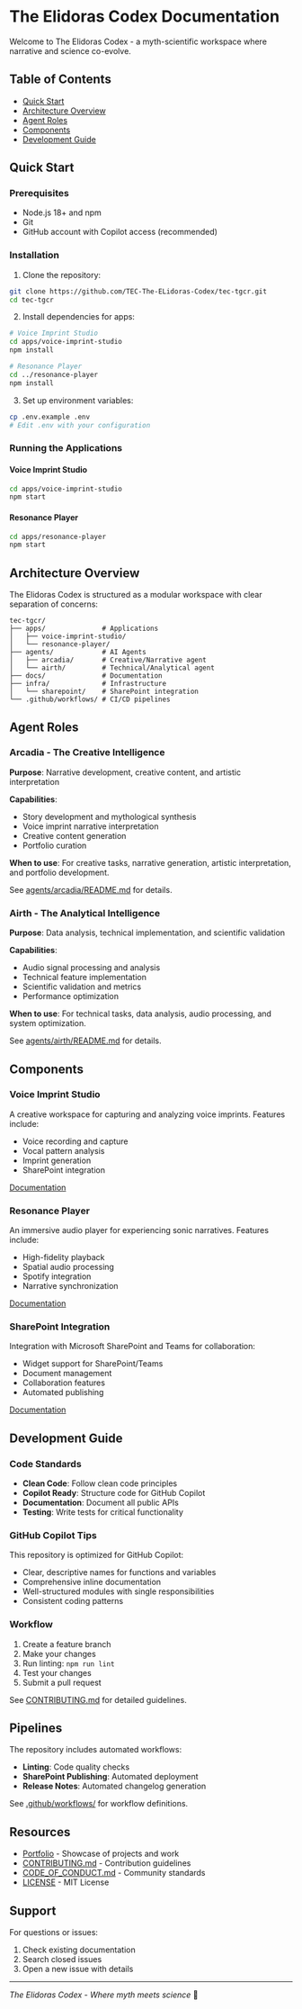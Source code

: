 # The Elidoras Codex Documentation

Welcome to The Elidoras Codex - a myth-scientific workspace where narrative and science co-evolve.

## Table of Contents

- [Quick Start](#quick-start)
- [Architecture Overview](#architecture-overview)
- [Agent Roles](#agent-roles)
- [Components](#components)
- [Development Guide](#development-guide)

## Quick Start

### Prerequisites

- Node.js 18+ and npm
- Git
- GitHub account with Copilot access (recommended)

### Installation

1. Clone the repository:
```bash
git clone https://github.com/TEC-The-ELidoras-Codex/tec-tgcr.git
cd tec-tgcr
```

2. Install dependencies for apps:
```bash
# Voice Imprint Studio
cd apps/voice-imprint-studio
npm install

# Resonance Player
cd ../resonance-player
npm install
```

3. Set up environment variables:
```bash
cp .env.example .env
# Edit .env with your configuration
```

### Running the Applications

#### Voice Imprint Studio
```bash
cd apps/voice-imprint-studio
npm start
```

#### Resonance Player
```bash
cd apps/resonance-player
npm start
```

## Architecture Overview

The Elidoras Codex is structured as a modular workspace with clear separation of concerns:

```
tec-tgcr/
├── apps/              # Applications
│   ├── voice-imprint-studio/
│   └── resonance-player/
├── agents/            # AI Agents
│   ├── arcadia/       # Creative/Narrative agent
│   └── airth/         # Technical/Analytical agent
├── docs/              # Documentation
├── infra/             # Infrastructure
│   └── sharepoint/    # SharePoint integration
└── .github/workflows/ # CI/CD pipelines
```

## Agent Roles

### Arcadia - The Creative Intelligence

**Purpose**: Narrative development, creative content, and artistic interpretation

**Capabilities**:
- Story development and mythological synthesis
- Voice imprint narrative interpretation
- Creative content generation
- Portfolio curation

**When to use**: For creative tasks, narrative generation, artistic interpretation, and portfolio development.

See [agents/arcadia/README.md](../agents/arcadia/README.md) for details.

### Airth - The Analytical Intelligence

**Purpose**: Data analysis, technical implementation, and scientific validation

**Capabilities**:
- Audio signal processing and analysis
- Technical feature implementation
- Scientific validation and metrics
- Performance optimization

**When to use**: For technical tasks, data analysis, audio processing, and system optimization.

See [agents/airth/README.md](../agents/airth/README.md) for details.

## Components

### Voice Imprint Studio

A creative workspace for capturing and analyzing voice imprints. Features include:
- Voice recording and capture
- Vocal pattern analysis
- Imprint generation
- SharePoint integration

[Documentation](../apps/voice-imprint-studio/README.md)

### Resonance Player

An immersive audio player for experiencing sonic narratives. Features include:
- High-fidelity playback
- Spatial audio processing
- Spotify integration
- Narrative synchronization

[Documentation](../apps/resonance-player/README.md)

### SharePoint Integration

Integration with Microsoft SharePoint and Teams for collaboration:
- Widget support for SharePoint/Teams
- Document management
- Collaboration features
- Automated publishing

[Documentation](../infra/sharepoint/README.md)

## Development Guide

### Code Standards

- **Clean Code**: Follow clean code principles
- **Copilot Ready**: Structure code for GitHub Copilot
- **Documentation**: Document all public APIs
- **Testing**: Write tests for critical functionality

### GitHub Copilot Tips

This repository is optimized for GitHub Copilot:
- Clear, descriptive names for functions and variables
- Comprehensive inline documentation
- Well-structured modules with single responsibilities
- Consistent coding patterns

### Workflow

1. Create a feature branch
2. Make your changes
3. Run linting: `npm run lint`
4. Test your changes
5. Submit a pull request

See [CONTRIBUTING.md](../CONTRIBUTING.md) for detailed guidelines.

## Pipelines

The repository includes automated workflows:
- **Linting**: Code quality checks
- **SharePoint Publishing**: Automated deployment
- **Release Notes**: Automated changelog generation

See [.github/workflows/](../.github/workflows/) for workflow definitions.

## Resources

- [Portfolio](./portfolio/README.md) - Showcase of projects and work
- [CONTRIBUTING.md](../CONTRIBUTING.md) - Contribution guidelines
- [CODE_OF_CONDUCT.md](../CODE_OF_CONDUCT.md) - Community standards
- [LICENSE](../LICENSE) - MIT License

## Support

For questions or issues:
1. Check existing documentation
2. Search closed issues
3. Open a new issue with details

---

*The Elidoras Codex - Where myth meets science* 🎵
